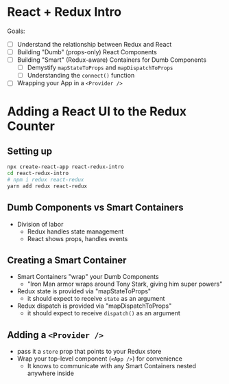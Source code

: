 # React + Redux Intro

Goals:

- [ ] Understand the relationship between Redux and React
- [ ] Building "Dumb" (props-only) React Components
- [ ] Building "Smart" (Redux-aware) Containers for Dumb Components
    - [ ] Demystify `mapStateToProps` and `mapDispatchToProps`
    - [ ] Understanding the `connect()` function
- [ ] Wrapping your App in a `<Provider />`

# Adding a React UI to the Redux Counter

## Setting up 

```sh
npx create-react-app react-redux-intro
cd react-redux-intro
# npm i redux react-redux
yarn add redux react-redux
```

## Dumb Components vs Smart Containers

- Division of labor
    - Redux handles state management
    - React shows props, handles events

## Creating a Smart Container

- Smart Containers "wrap" your Dumb Components
    - "Iron Man armor wraps around Tony Stark, giving him super powers"
- Redux state is provided via "mapStateToProps"
    - it should expect to receive `state` as an argument
- Redux dispatch is provided via "mapDispatchToProps"
    - it should expect to receive `dispatch()` as an argument

## Adding a `<Provider />`

- pass it a `store` prop that points to your Redux store
- Wrap your top-level component (`<App />`) for convenience
    - It knows to communicate with any Smart Containers nested anywhere inside

